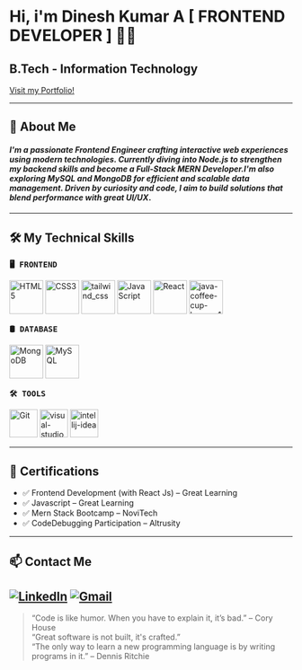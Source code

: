 # Hi, i'm **Dinesh Kumar A** [ FRONTEND DEVELOPER ] 👋🏻

## B.Tech - Information Technology

[Visit my Portfolio!](https://chatgpt.com/c/68594cff-a63c-8012-9c83-b4d18d6e200a)

---
## 🚀 About Me

#### *I'm a passionate **Frontend Engineer** crafting interactive web experiences using modern technologies. Currently diving into **Node.js** to strengthen my backend skills and become a **Full-Stack MERN Developer**.I'm also exploring **MySQL** and **MongoDB** for efficient and scalable data management. Driven by curiosity and code, I aim to build solutions that blend performance with great UI/UX*.

---
## 🛠️ My Technical Skills

 <span style="font-family:monospace; font-weight:bold; ">🖥️ FRONTEND</span>
<p align="left">
  <img src="https://img.icons8.com/color/48/html-5--v1.png" alt="HTML5" width="60"/>
  <img src="https://img.icons8.com/color/48/css3.png" alt="CSS3" width="60"/>
  <img width="60" src="https://img.icons8.com/color/48/tailwind_css.png" alt="tailwind_css"/>
  <img src="https://img.icons8.com/color/48/javascript--v1.png" alt="JavaScript" width="60"/>
  <img src="https://img.icons8.com/plasticine/100/react.png" alt="React" width="60"/>
  <img width="60" src="https://img.icons8.com/color/48/java-coffee-cup-logo--v1.png" alt="java-coffee-cup-logo--v1"/>

</p>

<span style="font-family:monospace; font-weight:bold;">🛢️ DATABASE</span>
<p>
  <img src="https://img.icons8.com/color/48/mongodb.png" alt="MongoDB" width="60"/>
  <img src="https://img.icons8.com/ios-filled/50/00758F/mysql-logo.png" alt="MySQL" width="60"/>
</p>

<span style="font-family:monospace; font-weight:bold;">🛠️ TOOLS</span>
<p>
  <img src="https://img.icons8.com/color/48/git.png" alt="Git" width="50"/>
  <img width="50"  src="https://img.icons8.com/color/48/visual-studio-code-2019.png" alt="visual-studio-code-2019"/>
  <img width="50" src="https://img.icons8.com/fluency/48/intellij-idea.png" alt="intellij-idea"/>
  
</p>

---

## 📜 Certifications

- ✅ Frontend Development (with React Js) – Great Learning
- ✅ Javascript – Great Learning 
- ✅ Mern Stack Bootcamp – NoviTech
- ✅ CodeDebugging Participation  – Altrusity
---

## 📫 Contact Me

[![LinkedIn](https://img.shields.io/badge/-LinkedIn-0077B5?style=flat&logo=linkedin)](https://www.linkedin.com/in/dinesh-kumar-a-8aa959289/)
[![Gmail](https://img.shields.io/badge/-Gmail-D14836?style=flat&logo=gmail&logoColor=white)](mailto:srisaiadinesh77830306@gmail.com)
---

> “Code is like humor. When you have to explain it, it’s bad.” – Cory House <br/> 
> “Great software is not built, it's crafted.” <br/>
> “The only way to learn a new programming language is by writing programs in it.” – Dennis Ritchie

